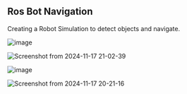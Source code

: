 ## Ros Bot Navigation

Creating a Robot Simulation to detect objects and navigate. 

![image](https://github.com/user-attachments/assets/de986745-3998-46fa-b3b1-cba6bd8a036a)

![Screenshot from 2024-11-17 21-02-39](https://github.com/user-attachments/assets/cc9a3cf5-aaf1-4314-a1ca-26f0daf583fa)

![image](https://github.com/user-attachments/assets/9f4cddb3-f2f7-4f0f-a9fc-2a24cf32b9f9)

![Screenshot from 2024-11-17 20-21-16](https://github.com/user-attachments/assets/38652510-57d4-475f-85b1-d5c2ed0e5a4c)

